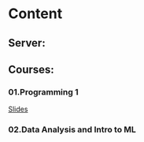 # Content

## Server:



## Courses:

### 01.Programming 1

[Slides](https://github.com/jumphone/BiUH-course/blob/main/c01/c01s01.txt.ppt.md.num.md)

### 02.Data Analysis and Intro to ML




